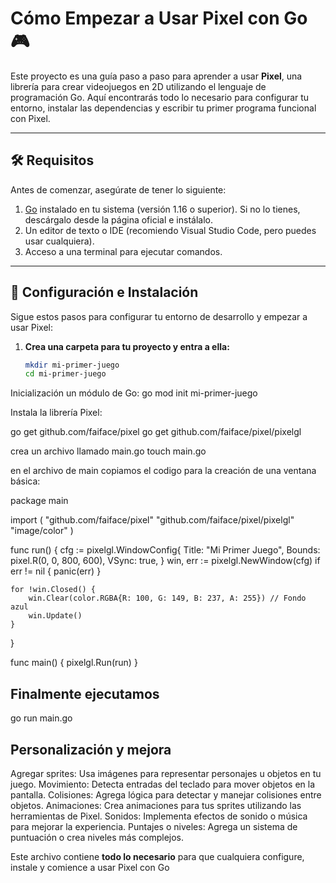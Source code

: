 # Cómo Empezar a Usar Pixel con Go 🎮

Este proyecto es una guía paso a paso para aprender a usar **Pixel**, una librería para crear videojuegos en 2D utilizando el lenguaje de programación Go. Aquí encontrarás todo lo necesario para configurar tu entorno, instalar las dependencias y escribir tu primer programa funcional con Pixel.

---

## 🛠️ Requisitos

Antes de comenzar, asegúrate de tener lo siguiente:

1. [Go](https://golang.org/) instalado en tu sistema (versión 1.16 o superior). Si no lo tienes, descárgalo desde la página oficial e instálalo.
2. Un editor de texto o IDE (recomiendo Visual Studio Code, pero puedes usar cualquiera).
3. Acceso a una terminal para ejecutar comandos.

---

## 🚀 Configuración e Instalación

Sigue estos pasos para configurar tu entorno de desarrollo y empezar a usar Pixel:

1. **Crea una carpeta para tu proyecto y entra a ella:**

   ```bash
   mkdir mi-primer-juego
   cd mi-primer-juego
   
Inicialización un módulo de Go:
go mod init mi-primer-juego

Instala la librería Pixel:

go get github.com/faiface/pixel
go get github.com/faiface/pixel/pixelgl

crea un archivo llamado main.go
touch main.go

en el archivo de main copiamos el codigo para la creación de una ventana básica:

package main

import (
    "github.com/faiface/pixel"
    "github.com/faiface/pixel/pixelgl"
    "image/color"
)

func run() {
    cfg := pixelgl.WindowConfig{
        Title:  "Mi Primer Juego",
        Bounds: pixel.R(0, 0, 800, 600),
        VSync:  true,
    }
    win, err := pixelgl.NewWindow(cfg)
    if err != nil {
        panic(err)
    }

    for !win.Closed() {
        win.Clear(color.RGBA{R: 100, G: 149, B: 237, A: 255}) // Fondo azul
        win.Update()
    }
}

func main() {
    pixelgl.Run(run)
}


## Finalmente ejecutamos 

go run main.go


## Personalización y mejora

Agregar sprites: Usa imágenes para representar personajes u objetos en tu juego.
Movimiento: Detecta entradas del teclado para mover objetos en la pantalla.
Colisiones: Agrega lógica para detectar y manejar colisiones entre objetos.
Animaciones: Crea animaciones para tus sprites utilizando las herramientas de Pixel.
Sonidos: Implementa efectos de sonido o música para mejorar la experiencia.
Puntajes o niveles: Agrega un sistema de puntuación o crea niveles más complejos.

Este archivo contiene **todo lo necesario** para que cualquiera configure, instale y comience a usar Pixel con Go

